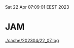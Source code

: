 Sat 22 Apr 07:09:01 EEST 2023
# JAM
<a href='./cache/202304/22_07.log'>./cache/202304/22_07.log</a>

